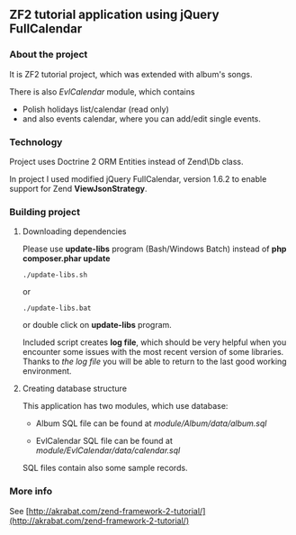 ## ZF2 tutorial application using jQuery FullCalendar ##


### About the project ###

It is ZF2 tutorial project, which was extended with album's songs.

There is also *EvlCalendar* module, which contains

*   Polish holidays list/calendar (read only)
*   and also events calendar, where you can add/edit single events.



### Technology ###

Project uses Doctrine 2 ORM Entities instead of Zend\Db class.

In project I used modified jQuery FullCalendar, version 1.6.2 to enable support for Zend **ViewJsonStrategy**.



### Building project ###

1.  Downloading dependencies

    Please use **update-libs** program (Bash/Windows Batch) instead of **php composer.phar update**

    ```shell
    ./update-libs.sh
    ```

    or 

    ```shell
    ./update-libs.bat
    ```

    or double click on **update-libs** program.

    Included script creates **log file**, which should be very helpful when you encounter some issues
    with the most recent version of some libraries.
    Thanks to *the log file* you will be able to return to the last good working environment.

2.  Creating database structure

    This application has two modules, which use database:

    *   Album
        SQL file can be found at *module/Album/data/album.sql*

    *   EvlCalendar
        SQL file can be found at *module/EvlCalendar/data/calendar.sql*

    SQL files contain also some sample records.


### More info ###

See [http://akrabat.com/zend-framework-2-tutorial/](http://akrabat.com/zend-framework-2-tutorial/)